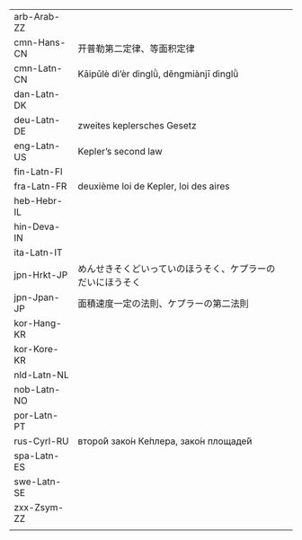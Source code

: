 | | | |
|-|-|-|
| arb-Arab-ZZ |  |  |
| cmn-Hans-CN | 开普勒第二定律、等面积定律 |  |
| cmn-Latn-CN | Kāipǔlè dì’èr dìnglǜ, děngmiànjī dìnglǜ |  |
| dan-Latn-DK |  |  |
| deu-Latn-DE | zweites keplersches Gesetz |  |
| eng-Latn-US | Kepler’s second law |  |
| fin-Latn-FI |  |  |
| fra-Latn-FR | deuxième loi de Kepler, loi des aires |  |
| heb-Hebr-IL |  |  |
| hin-Deva-IN |  |  |
| ita-Latn-IT |  |  |
| jpn-Hrkt-JP | めんせきそくどいっていのほうそく、ケプラーのだいにほうそく |  |
| jpn-Jpan-JP | 面積速度一定の法則、ケプラーの第二法則 |  |
| kor-Hang-KR |  |  |
| kor-Kore-KR |  |  |
| nld-Latn-NL |  |  |
| nob-Latn-NO |  |  |
| por-Latn-PT |  |  |
| rus-Cyrl-RU | второ́й зако́н Ке́плера, зако́н площаде́й |  |
| spa-Latn-ES |  |  |
| swe-Latn-SE |  |  |
| zxx-Zsym-ZZ |  |  |
|  |  |  |
